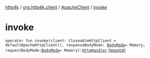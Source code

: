 [http4k](../../index.md) / [org.http4k.client](../index.md) / [ApacheClient](index.md) / [invoke](./invoke.md)

# invoke

`operator fun invoke(client: CloseableHttpClient = defaultApacheHttpClient(), responseBodyMode: `[`BodyMode`](../../org.http4k.core/-body-mode/index.md)` = Memory, requestBodyMode: `[`BodyMode`](../../org.http4k.core/-body-mode/index.md)` = Memory): `[`HttpHandler`](../../org.http4k.core/-http-handler.md) [(source)](https://github.com/http4k/http4k/blob/master/http4k-client-apache/src/main/kotlin/org/http4k/client/ApacheClient.kt#L26)